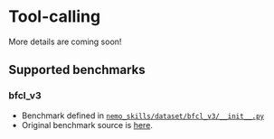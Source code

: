 # Tool-calling

More details are coming soon!

## Supported benchmarks

### bfcl_v3

- Benchmark defined in [`nemo_skills/dataset/bfcl_v3/__init__.py`](https://github.com/NVIDIA/NeMo-Skills/blob/main/nemo_skills/dataset/bfcl_v3/__init__.py)
- Original benchmark source is [here](https://github.com/ShishirPatil/gorilla/tree/main/berkeley-function-call-leaderboard).
